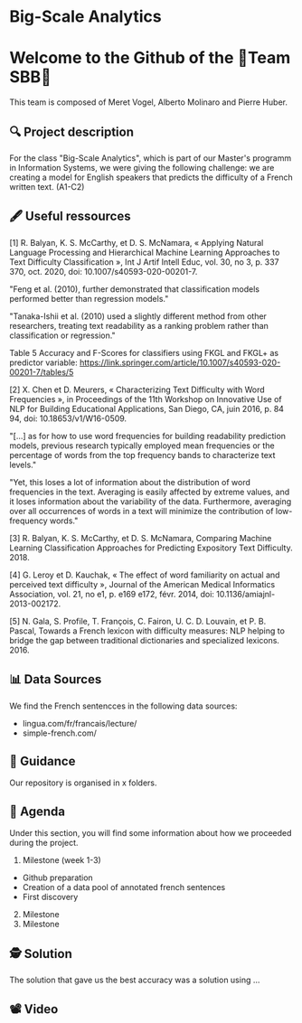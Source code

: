 # Big-Scale Analytics
# Welcome to the Github of the **🚅Team SBB🚅**
This team is composed of Meret Vogel, Alberto Molinaro and Pierre Huber.

## 🔍 Project description
For the class "Big-Scale Analytics", which is part of our Master's programm in Information Systems, we were giving the following challenge: we are creating a model for English speakers that predicts the difficulty of a French written text. (A1-C2)

## 🖋 Useful ressources

[1]
R. Balyan, K. S. McCarthy, et D. S. McNamara, « Applying Natural Language Processing and Hierarchical Machine Learning Approaches to Text Difficulty Classification », Int J Artif Intell Educ, vol. 30, no 3, p. 337 370, oct. 2020, doi: 10.1007/s40593-020-00201-7.

"Feng et al. (2010), further demonstrated that classification models performed better than regression models."

"Tanaka-Ishii et al. (2010) used a slightly different method from other researchers, treating text readability as a ranking problem rather than classification or regression."

Table 5 Accuracy and F-Scores for classifiers using FKGL and FKGL+ as predictor variable: https://link.springer.com/article/10.1007/s40593-020-00201-7/tables/5

[2]
X. Chen et D. Meurers, « Characterizing Text Difficulty with Word Frequencies », in Proceedings of the 11th Workshop on Innovative Use of NLP for Building Educational Applications, San Diego, CA, juin 2016, p. 84 94, doi: 10.18653/v1/W16-0509.

"[...] as for how to use word frequencies for building readability prediction models, previous research typically employed mean frequencies or the percentage of words from the top frequency bands to characterize text levels."

"Yet, this loses a lot of information about the distribution of word frequencies in the text. Averaging is easily affected by extreme values, and it loses information about the variability of the data. Furthermore, averaging over all occurrences of words in a text will minimize the contribution of low-frequency words."

[3]
R. Balyan, K. S. McCarthy, et D. S. McNamara, Comparing Machine Learning Classification Approaches for Predicting Expository Text Difficulty. 2018.

[4]
G. Leroy et D. Kauchak, « The effect of word familiarity on actual and perceived text difficulty », Journal of the American Medical Informatics Association, vol. 21, no e1, p. e169 e172, févr. 2014, doi: 10.1136/amiajnl-2013-002172.

[5]
N. Gala, S. Profile, T. François, C. Fairon, U. C. D. Louvain, et P. B. Pascal, Towards a French lexicon with difficulty measures:  NLP helping to bridge the gap between traditional dictionaries and specialized lexicons. 2016.

## 📊 Data Sources

We find the French sentencces in the following data sources:
* lingua.com/fr/francais/lecture/
* simple-french.com/

## 🦮 Guidance

Our repository is organised in x folders.

## 📅 Agenda

Under this section, you will find some information about how we proceeded during the project.

1. Milestone (week 1-3)
* Github preparation
* Creation of a data pool of annotated french sentences
* First discovery
2. Milestone
3. Milestone

## 🕵️ Solution

The solution that gave us the best accuracy was a solution using ...

## 📽️ Video
